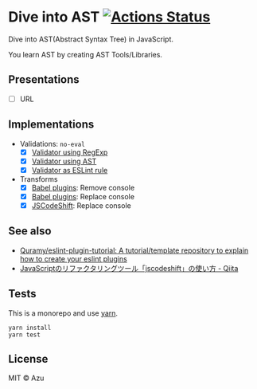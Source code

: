 # Dive into AST [![Actions Status](https://github.com/azu/dive-into-ast/workflows/test/badge.svg)](https://github.com/azu/dive-into-ast/actions?query=workflow%3Atest)

Dive into AST(Abstract Syntax Tree) in JavaScript.

You learn AST by creating AST Tools/Libraries.


## Presentations

- [ ] URL

## Implementations

- Validations: `no-eval`
    - [x] [Validator using RegExp](examples/regexp-validator)
    - [x] [Validator using AST](examples/ast-validator)
    - [x] [Validator as ESLint rule](examples/eslint-plugins-no-eval)
- Transforms
    - [x] [Babel plugins](examples/babel-plugin-no-console): Remove console 
    - [x] [Babel plugins](examples/babel-plugin-no-console): Replace console 
    - [x] [JSCodeShift](examples/jscodeshift-replace-console-log): Replace console

## See also

- [Quramy/eslint-plugin-tutorial: A tutorial/template repository to explain how to create your eslint plugins](https://github.com/Quramy/eslint-plugin-tutorial)
- [JavaScriptのリファクタリングツール「jscodeshift」の使い方 - Qiita](https://qiita.com/toshi-toma/items/93f1dfdf0a820fe6fccc)

## Tests

This is a monorepo and use [yarn](https://yarnpkg.com/).

    yarn install
    yarn test

## License

MIT © Azu
